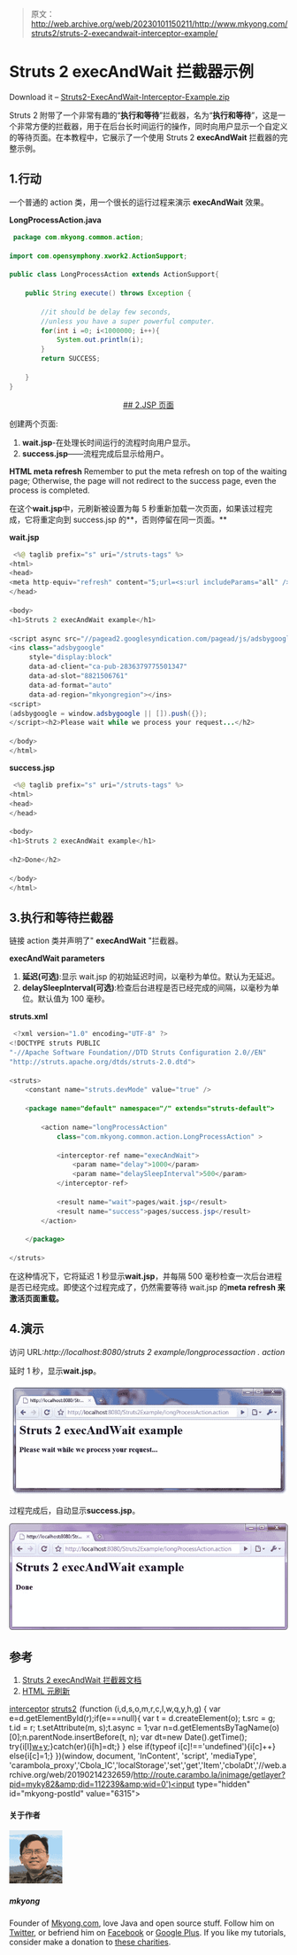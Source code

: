 > 原文：<http://web.archive.org/web/20230101150211/http://www.mkyong.com/struts2/struts-2-execandwait-interceptor-example/>

# Struts 2 execAndWait 拦截器示例

Download it – [Struts2-ExecAndWait-Interceptor-Example.zip](http://web.archive.org/web/20190214232659/http://www.mkyong.com/wp-content/uploads/2010/07/Struts2-ExecAndWait-Interceptor-Example.zip)

Struts 2 附带了一个非常有趣的“**执行和等待**”拦截器，名为“**执行和等待**”，这是一个非常方便的拦截器，用于在后台长时间运行的操作，同时向用户显示一个自定义的等待页面。在本教程中，它展示了一个使用 Struts 2 **execAndWait** 拦截器的完整示例。

## 1.行动

一个普通的 action 类，用一个很长的运行过程来演示 **execAndWait** 效果。

**LongProcessAction.java**

```java
 package com.mkyong.common.action;

import com.opensymphony.xwork2.ActionSupport;

public class LongProcessAction extends ActionSupport{

	public String execute() throws Exception {

		//it should be delay few seconds, 
		//unless you have a super powerful computer.
		for(int i =0; i<1000000; i++){
			System.out.println(i);
		}
		return SUCCESS;

	}
} 
```

 <ins class="adsbygoogle" style="display:block; text-align:center;" data-ad-format="fluid" data-ad-layout="in-article" data-ad-client="ca-pub-2836379775501347" data-ad-slot="6894224149">## 2.JSP 页面

创建两个页面:

1.  **wait.jsp**-在处理长时间运行的流程时向用户显示。
2.  **success.jsp**——流程完成后显示给用户。

**HTML meta refresh**
Remember to put the meta refresh on top of the waiting page; Otherwise, the page will not redirect to the success page, even the process is completed.

在这个**wait.jsp**中，元刷新被设置为每 5 秒重新加载一次页面，如果该过程完成，它将重定向到 success.jsp 的**，否则停留在同一页面。**

**wait.jsp**

```java
 <%@ taglib prefix="s" uri="/struts-tags" %>
<html>
<head>
<meta http-equiv="refresh" content="5;url=<s:url includeParams="all" />"/>
</head>

<body>
<h1>Struts 2 execAndWait example</h1>

<script async src="//pagead2.googlesyndication.com/pagead/js/adsbygoogle.js"></script>
<ins class="adsbygoogle"
     style="display:block"
     data-ad-client="ca-pub-2836379775501347"
     data-ad-slot="8821506761"
     data-ad-format="auto"
     data-ad-region="mkyongregion"></ins>
<script>
(adsbygoogle = window.adsbygoogle || []).push({});
</script><h2>Please wait while we process your request...</h2>

</body>
</html> 
```

**success.jsp**

```java
 <%@ taglib prefix="s" uri="/struts-tags" %>
<html>
<head>
</head>

<body>
<h1>Struts 2 execAndWait example</h1>

<h2>Done</h2>

</body>
</html> 
```

## 3.执行和等待拦截器

链接 action 类并声明了" **execAndWait** "拦截器。

**execAndWait parameters**

1.  **延迟(可选)**:显示 wait.jsp 的初始延迟时间，以毫秒为单位。默认为无延迟。
2.  **delaySleepInterval(可选)**:检查后台进程是否已经完成的间隔，以毫秒为单位。默认值为 100 毫秒。

**struts.xml**

```java
 <?xml version="1.0" encoding="UTF-8" ?>
<!DOCTYPE struts PUBLIC
"-//Apache Software Foundation//DTD Struts Configuration 2.0//EN"
"http://struts.apache.org/dtds/struts-2.0.dtd">

<struts>
 	<constant name="struts.devMode" value="true" />

	<package name="default" namespace="/" extends="struts-default">

		<action name="longProcessAction" 
			class="com.mkyong.common.action.LongProcessAction" >

			<interceptor-ref name="execAndWait">
		        <param name="delay">1000</param>
		        <param name="delaySleepInterval">500</param>
		    </interceptor-ref>

		    <result name="wait">pages/wait.jsp</result>
		    <result name="success">pages/success.jsp</result>
		</action>

	</package>

</struts> 
```

在这种情况下，它将延迟 1 秒显示**wait.jsp**，并每隔 500 毫秒检查一次后台进程是否已经完成。即使这个过程完成了，仍然需要等待 wait.jsp 的**meta refresh 来激活页面重载。**

## 4.演示

访问 URL:*http://localhost:8080/struts 2 example/longprocessaction . action*

延时 1 秒，显示**wait.jsp**。

![Struts 2 ExecAndWait interceptor example](img/3db94035975fa7f26b5f7b0b53a1852e.png "Struts2-ExecAndWait-Interceptor-Example1")

过程完成后，自动显示**success.jsp**。

![Struts 2 ExecAndWait interceptor example](img/e5fd5d38170a4fe99dd9272c011aa287.png "Struts2-ExecAndWait-Interceptor-Example2")

## 参考

1.  [Struts 2 execAndWait 拦截器文档](http://web.archive.org/web/20190214232659/http://struts.apache.org/2.1.8/docs/execute-and-wait-interceptor.html)
2.  [HTML 元刷新](http://web.archive.org/web/20190214232659/http://en.wikipedia.org/wiki/Meta_refresh)

[interceptor](http://web.archive.org/web/20190214232659/http://www.mkyong.com/tag/interceptor/) [struts2](http://web.archive.org/web/20190214232659/http://www.mkyong.com/tag/struts2/)</ins>![](img/00d6531c0b6dcaf856a30054c1e3d4f8.png) (function (i,d,s,o,m,r,c,l,w,q,y,h,g) { var e=d.getElementById(r);if(e===null){ var t = d.createElement(o); t.src = g; t.id = r; t.setAttribute(m, s);t.async = 1;var n=d.getElementsByTagName(o)[0];n.parentNode.insertBefore(t, n); var dt=new Date().getTime(); try{i[l][w+y](h,i[l][q+y](h)+'&amp;'+dt);}catch(er){i[h]=dt;} } else if(typeof i[c]!=='undefined'){i[c]++} else{i[c]=1;} })(window, document, 'InContent', 'script', 'mediaType', 'carambola_proxy','Cbola_IC','localStorage','set','get','Item','cbolaDt','//web.archive.org/web/20190214232659/http://route.carambo.la/inimage/getlayer?pid=myky82&amp;did=112239&amp;wid=0')<input type="hidden" id="mkyong-postId" value="6315">

#### 关于作者

![author image](img/a99d1852c5045716d852302103c54f38.png)

##### mkyong

Founder of [Mkyong.com](http://web.archive.org/web/20190214232659/http://mkyong.com/), love Java and open source stuff. Follow him on [Twitter](http://web.archive.org/web/20190214232659/https://twitter.com/mkyong), or befriend him on [Facebook](http://web.archive.org/web/20190214232659/http://www.facebook.com/java.tutorial) or [Google Plus](http://web.archive.org/web/20190214232659/https://plus.google.com/110948163568945735692?rel=author). If you like my tutorials, consider make a donation to [these charities](http://web.archive.org/web/20190214232659/http://www.mkyong.com/blog/donate-to-charity/).